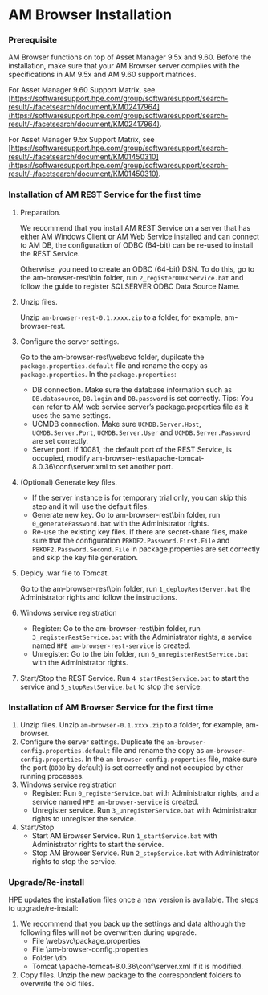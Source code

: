 # AM Browser Installation

### Prerequisite

AM Browser functions on top of Asset Manager 9.5x and 9.60. Before the installation, make sure that your AM Browser server complies with the specifications in AM 9.5x and AM 9.60 support matrices. 

For Asset Manager 9.60 Support Matrix, see [https://softwaresupport.hpe.com/group/softwaresupport/search-result/-/facetsearch/document/KM02417964](https://softwaresupport.hpe.com/group/softwaresupport/search-result/-/facetsearch/document/KM02417964).

For Asset Manager 9.5x Support Matrix, see [https://softwaresupport.hpe.com/group/softwaresupport/search-result/-/facetsearch/document/KM01450310](https://softwaresupport.hpe.com/group/softwaresupport/search-result/-/facetsearch/document/KM01450310).

### Installation of AM REST Service for the first time

1. Preparation. 

    We recommend that you install AM REST Service on a server that has either AM Windows Client or AM Web Service installed and can connect to AM DB, the configuration of ODBC (64-bit) can be re-used to install the REST Service.

    Otherwise, you need to create an ODBC (64-bit) DSN. To do this, go to the am-browser-rest\bin folder, run `2_registerODBCService.bat` and follow the guide to register SQLSERVER ODBC Data Source Name.


1. Unzip files. 

    Unzip `am-browser-rest-0.1.xxxx.zip` to a folder, for example, am-browser-rest.

1. Configure the server settings. 

    Go to the am-browser-rest\websvc folder, dupilcate the `package.properties.default` file and rename the copy as `package.properties`. In the `package.properties`:

    - DB connection. Make sure the database information such as `DB.datasource`, `DB.login` and `DB.password` is set correctly. Tips: You can refer to AM web service server’s package.properties file as it uses the same settings.
    - UCMDB connection. Make sure `UCMDB.Server.Host`, `UCMDB.Server.Port`, `UCMDB.Server.User` and `UCMDB.Server.Password` are set correctly.
    - Server port. If 10081, the default port of the REST Service, is occupied, modify am-browser-rest\apache-tomcat-8.0.36\conf\server.xml to set another port.

1. (Optional) Generate key files.
    
    - If the server instance is for temporary trial only, you can skip this step and it will use the default files.
    - Generate new key. Go to am-browser-rest\bin folder, run `0_generatePassword.bat` with the Administrator rights.
    - Re-use the existing key files. If there are secret-share files, make sure that the configuration `PBKDF2.Password.First.File` and `PBKDF2.Password.Second.File` in package.properties are set correctly and skip the key file generation.

1. Deploy .war file to Tomcat. 

    Go to the am-browser-rest\bin folder, run `1_deployRestServer.bat` the Administrator rights and follow the instructions.

1. Windows service registration

    - Register: Go to the am-browser-rest\bin folder, run `3_registerRestService.bat` with the Administrator rights, a service named `HPE am-browser-rest-service` is created.
    - Unregister: Go to the bin folder, run `6_unregisterRestService.bat` with the Administrator rights.

1. Start/Stop the REST Service. Run `4_startRestService.bat` to start the service and `5_stopRestService.bat` to stop the service.


### Installation of AM Browser Service for the first time

1. Unzip files. Unzip `am-browser-0.1.xxxx.zip` to a folder, for example, am-browser. 
1. Configure the server settings. Duplicate the `am-browser-config.properties.default` file and rename the copy as `am-browser-config.properties`. In the `am-browser-config.properties` file, make sure the port (`8080` by default) is set correctly and not occupied by other running processes.
1. Windows service registration
    - Register: Run `0_registerService.bat` with Administrator rights, and a service named `HPE am-browser-service` is created.
    - Unregister service. Run `3_unregisterService.bat` with Administrator rights to unregister the service.
1. Start/Stop
    - Start AM Browser Service. Run `1_startService.bat` with Administrator rights to start the service.
    - Stop AM Browser Service. Run `2_stopService.bat` with Administrator rights to stop the service.

### Upgrade/Re-install

HPE updates the installation files once a new version is available. The steps to upgrade/re-install:

1. We recommend that you back up the settings and data although the following files will not be overwritten during upgrade.
    - File <am-browser-rest>\websvc\package.properties
    - File <am-browser>\am-browser-config.properties
    - Folder <am-browser>\db
    - Tomcat <am-browser-rest>\apache-tomcat-8.0.36\conf\server.xml if it is modified.
1. Copy files. Unzip the new package to the correspondent folders to overwrite the old files.